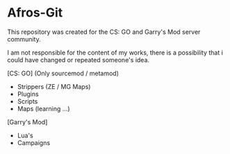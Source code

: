 # Afros-Git

This repository was created for the CS: GO and Garry's Mod server community.

I am not responsible for the content of my works, there is a possibility that i could have changed or repeated someone's idea.

[CS: GO] (Only sourcemod / metamod)
* Strippers (ZE / MG Maps)
* Plugins
* Scripts
* Maps (learning ...)

[Garry's Mod]
* Lua's
* Campaigns
